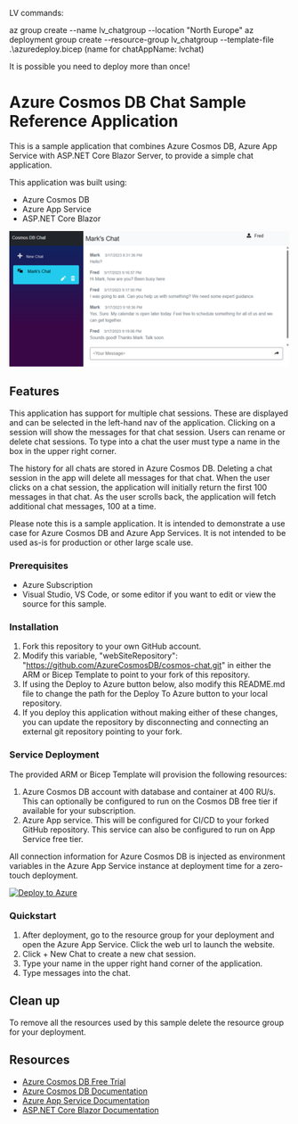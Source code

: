 LV commands:

az group create --name lv_chatgroup --location "North Europe"
az deployment group create --resource-group lv_chatgroup --template-file .\azuredeploy.bicep
(name for chatAppName: lvchat)

It is possible you need to deploy more than once!

# Azure Cosmos DB Chat Sample Reference Application

This is a sample application that combines Azure Cosmos DB, Azure App Service with ASP.NET Core Blazor Server, to provide a simple chat application.

This application was built using:
- Azure Cosmos DB
- Azure App Service 
- ASP.NET Core Blazor

![Cosmos DB + Chat user interface](cosmos-chat.png)

## Features

This application has support for multiple chat sessions. These are displayed and can be selected in the left-hand nav of the application. Clicking on a session will show the messages for that chat session. Users can rename or delete chat sessions. To type into a chat the user must type a name in the box in the upper right corner.

The history for all chats are stored in Azure Cosmos DB. Deleting a chat session in the app will delete all messages for that chat. When the user clicks on a chat session, the application will initially return the first 100 messages in that chat. As the user scrolls back, the application will fetch additional chat messages, 100 at a time. 

Please note this is a sample application. It is intended to demonstrate a use case for Azure Cosmos DB and Azure App Services. It is not intended to be used as-is for production or other large scale use.


### Prerequisites

- Azure Subscription
- Visual Studio, VS Code, or some editor if you want to edit or view the source for this sample.


### Installation

1. Fork this repository to your own GitHub account.
1. Modify this variable, "webSiteRepository": "https://github.com/AzureCosmosDB/cosmos-chat.git" in either the ARM or Bicep Template to point to your fork of this repository.
1. If using the Deploy to Azure button below, also modify this README.md file to change the path for the Deploy To Azure button to your local repository.
1. If you deploy this application without making either of these changes, you can update the repository by disconnecting and connecting an external git repository pointing to your fork.

### Service Deployment
The provided ARM or Bicep Template will provision the following resources:
1. Azure Cosmos DB account with database and container at 400 RU/s. This can optionally be configured to run on the Cosmos DB free tier if available for your subscription.
1. Azure App service. This will be configured for CI/CD to your forked GitHub repository. This service can also be configured to run on App Service free tier.

All connection information for Azure Cosmos DB is injected as environment variables in the Azure App Service instance at deployment time for a zero-touch deployment.

[![Deploy to Azure](https://aka.ms/deploytoazurebutton)](https://portal.azure.com/#create/Microsoft.Template/uri/https%3A%2F%2Fraw.githubusercontent.com%2FAzureCosmosDB%2Fcosmos-chat%2Fmain%2Fazuredeploy.json)



### Quickstart

1. After deployment, go to the resource group for your deployment and open the Azure App Service. Click the web url to launch the website.
1. Click + New Chat to create a new chat session.
1. Type your name in the upper right hand corner of the application.
1. Type messages into the chat.


## Clean up

To remove all the resources used by this sample delete the resource group for your deployment.

## Resources

- [Azure Cosmos DB Free Trial](https://aka.ms/TryCosmos)
- [Azure Cosmos DB Documentation](https://learn.microsoft.com/azure/cosmos-db/)
- [Azure App Service Documentation](https://learn.microsoft.com/azure/app-service/)
- [ASP.NET Core Blazor Documentation](https://learn.microsoft.com/aspnet/core/blazor/)
